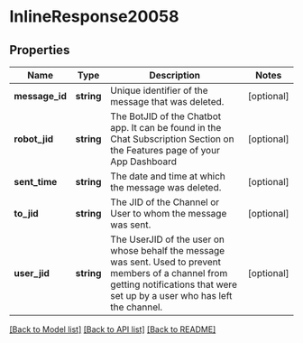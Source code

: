 # InlineResponse20058

## Properties
Name | Type | Description | Notes
------------ | ------------- | ------------- | -------------
**message_id** | **string** | Unique identifier of the message that was deleted. | [optional] 
**robot_jid** | **string** | The BotJID of the Chatbot app. It can be found in the Chat Subscription Section on the Features page of your App Dashboard | [optional] 
**sent_time** | **string** | The date and time at which the message was deleted. | [optional] 
**to_jid** | **string** | The JID of the Channel or User to whom the message was sent. | [optional] 
**user_jid** | **string** | The UserJID of the user on whose behalf the message was sent. Used to prevent members of a channel from getting notifications that were set up by a user who has left the channel. | [optional] 

[[Back to Model list]](../README.md#documentation-for-models) [[Back to API list]](../README.md#documentation-for-api-endpoints) [[Back to README]](../README.md)


